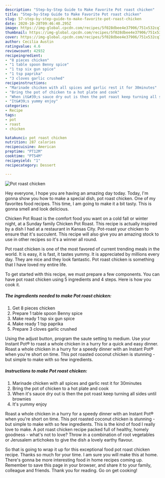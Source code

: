 ```yaml
---
description: "Step-by-Step Guide to Make Favorite Pot roast chicken"
title: "Step-by-Step Guide to Make Favorite Pot roast chicken"
slug: 57-step-by-step-guide-to-make-favorite-pot-roast-chicken
date: 2020-10-28T09:46:40.295Z
image: https://img-global.cpcdn.com/recipes/5f028dbee4e37906/751x532cq70/pot-roast-chicken-recipe-main-photo.jpg
thumbnail: https://img-global.cpcdn.com/recipes/5f028dbee4e37906/751x532cq70/pot-roast-chicken-recipe-main-photo.jpg
cover: https://img-global.cpcdn.com/recipes/5f028dbee4e37906/751x532cq70/pot-roast-chicken-recipe-main-photo.jpg
author: Cecilia Austin
ratingvalue: 4.6
reviewcount: 42932
recipeingredient:
- "8 pieces chicken"
- "1 table spoon Benny spice"
- "1 tsp six gun spice"
- "1 tsp paprika"
- "3 cloves garlic crushed"
recipeinstructions:
- "Marinade chicken with all spices and garlic rest it for 30minutes"
- "Bring the pot of chicken to a hot plate and cook"
- "When it&#39;s sauce dry out is then the pot roast keep turning all sides until brownies"
- "It&#39;s yummy enjoy"
categories:
- Recipe
tags:
- pot
- roast
- chicken

katakunci: pot roast chicken 
nutrition: 287 calories
recipecuisine: American
preptime: "PT12M"
cooktime: "PT54M"
recipeyield: "1"
recipecategory: Dessert

---
```



![Pot roast chicken](https://img-global.cpcdn.com/recipes/5f028dbee4e37906/751x532cq70/pot-roast-chicken-recipe-main-photo.jpg)

Hey everyone, I hope you are having an amazing day today. Today, I'm gonna show you how to make a special dish, pot roast chicken. One of my favorites food recipes. This time, I am going to make it a bit tasty. This is gonna smell and look delicious.

Chicken Pot Roast is the comfort food you want on a cold fall or winter night, at a Sunday family Chicken Pot Roast. This recipe is actually inspired by a dish I had at a restaurant in Kansas City. Pot-roast your chicken to ensure that it&#39;s succulent. This recipe will also give you an amazing stock to use in other recipes so it&#39;s a winner all round.

Pot roast chicken is one of the most favored of current trending meals in the world. It is easy, it is fast, it tastes yummy. It is appreciated by millions every day. They are nice and they look fantastic. Pot roast chicken is something that I have loved my entire life.


To get started with this recipe, we must prepare a few components. You can have pot roast chicken using 5 ingredients and 4 steps. Here is how you cook it.

<!--inarticleads1-->

##### The ingredients needed to make Pot roast chicken:

1. Get 8 pieces chicken
1. Prepare 1 table spoon Benny spice
1. Make ready 1 tsp six gun spice
1. Make ready 1 tsp paprika
1. Prepare 3 cloves garlic crushed


Using the adjust button, program the saute setting to medium. Use your Instant Pot® to roast a whole chicken in a hurry for a quick and easy dinner. Roast a whole chicken in a hurry for a speedy dinner with an Instant Pot® when you&#39;re short on time. This pot roasted coconut chicken is stunning - but simple to make with so few ingredients. 

<!--inarticleads2-->

##### Instructions to make Pot roast chicken:

1. Marinade chicken with all spices and garlic rest it for 30minutes
1. Bring the pot of chicken to a hot plate and cook
1. When it&#39;s sauce dry out is then the pot roast keep turning all sides until brownies
1. It&#39;s yummy enjoy


Roast a whole chicken in a hurry for a speedy dinner with an Instant Pot® when you&#39;re short on time. This pot roasted coconut chicken is stunning - but simple to make with so few ingredients. This is the kind of food I really love to make. A pot roast chicken recipe packed full of healthy, homely goodness - what&#39;s not to love? Throw in a combination of root vegetables or Jerusalem artichokes to give the dish a lovely earthy flavour. 

So that is going to wrap it up for this exceptional food pot roast chicken recipe. Thanks so much for your time. I am sure you will make this at home. There's gonna be more interesting food in home recipes coming up. Remember to save this page in your browser, and share it to your family, colleague and friends. Thank you for reading. Go on get cooking!

